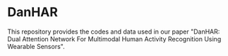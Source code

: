 # DanHAR
This repository provides the codes and data used in our paper "DanHAR: Dual Attention Network For Multimodal Human Activity Recognition Using Wearable Sensors".
